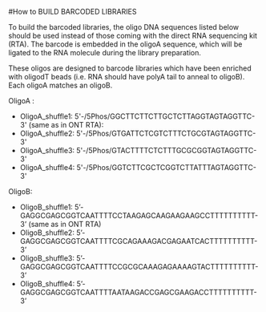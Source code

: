 #How to BUILD BARCODED LIBRARIES

To build the barcoded libraries, the oligo DNA sequences listed below should be used instead of those coming with the direct RNA sequencing kit (RTA). The barcode is embedded in the oligoA sequence, which will be ligated to the RNA molecule during the library preparation.

These oligos are designed to barcode libraries which have been enriched with oligodT beads (i.e. RNA should have polyA tail to anneal to oligoB). Each oligoA matches an oligoB.

OligoA :

- OligoA_shuffle1: 5'-/5Phos/GGCTTCTTCTTGCTCTTAGGTAGTAGGTTC-3' (same as in ONT RTA):
- OligoA_shuffle2: 5'-/5Phos/GTGATTCTCGTCTTTCTGCGTAGTAGGTTC-3'
- OligoA_shuffle3: 5'-/5Phos/GTACTTTTCTCTTTGCGCGGTAGTAGGTTC-3'
- OligoA_shuffle4: 5'-/5Phos/GGTCTTCGCTCGGTCTTATTTAGTAGGTTC-3'

OligoB:

- OligoB_shuffle1: 5’-GAGGCGAGCGGTCAATTTTCCTAAGAGCAAGAAGAAGCCTTTTTTTTTT-3’  (same as in ONT RTA)
- OligoB_shuffle2: 5’-GAGGCGAGCGGTCAATTTTCGCAGAAAGACGAGAATCACTTTTTTTTTT-3’
- OligoB_shuffle3: 5’-GAGGCGAGCGGTCAATTTTCCGCGCAAAGAGAAAAGTACTTTTTTTTTT-3’
- OligoB_shuffle4: 5’-GAGGCGAGCGGTCAATTTTAATAAGACCGAGCGAAGACCTTTTTTTTTT-3’


<!-- TODO: Link to protocol -->
